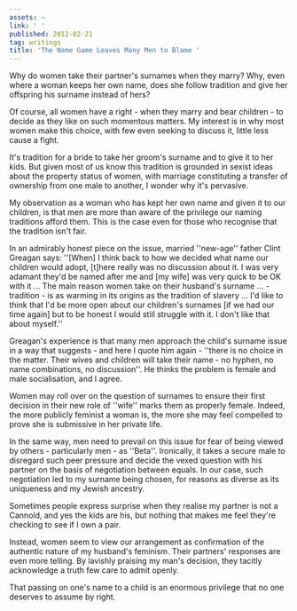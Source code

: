 ```yaml
---
assets: ~
link: ' '
published: 2012-02-21
tag: writings
title: 'The Name Game Leaves Many Men to Blame '
---
```

Why do women take their partner's surnames when they marry? Why, even where a woman keeps her own name, does she follow tradition and give her offspring his surname instead of hers?

Of course, all women have a right - when they marry and bear children - to decide as they like on such momentous matters. My interest is in why most women make this choice, with few even seeking to discuss it, little less cause a fight.

It's tradition for a bride to take her groom's surname and to give it to her kids. But given most of us know this tradition is grounded in sexist ideas about the property status of women, with marriage constituting a transfer of ownership from one male to another, I wonder why it's pervasive.

My observation as a woman who has kept her own name and given it to our children, is that men are more than aware of the privilege our naming traditions afford them. This is the case even for those who recognise that the tradition isn't fair.

In an admirably honest piece on the issue, married ''new-age'' father Clint Greagan says: ''[When] I think back to how we decided what name our children would adopt, [t]here really was no discussion about it. I was very adamant they'd be named after me and [my wife] was very quick to be OK with it … The main reason women take on their husband's surname … - tradition - is as warming in its origins as the tradition of slavery … I'd like to think that I'd be more open about our children's surnames [if we had our time again] but to be honest I would still struggle with it. I don't like that about myself.''

Greagan's experience is that many men approach the child's surname issue in a way that suggests - and here I quote him again - ''there is no choice in the matter. Their wives and children will take their name - no hyphen, no name combinations, no discussion''. He thinks the problem is female and male socialisation, and I agree.

Women may roll over on the question of surnames to ensure their first decision in their new role of ''wife'' marks them as properly female. Indeed, the more publicly feminist a woman is, the more she may feel compelled to prove she is submissive in her private life.

In the same way, men need to prevail on this issue for fear of being viewed by others - particularly men - as ''Beta''. Ironically, it takes a secure male to disregard such peer pressure and decide the vexed question with his partner on the basis of negotiation between equals. In our case, such negotiation led to my surname being chosen, for reasons as diverse as its uniqueness and my Jewish ancestry.

Sometimes people express surprise when they realise my partner is not a Cannold, and yes the kids are his, but nothing that makes me feel they're checking to see if I own a pair. 

Instead, women seem to view our arrangement as confirmation of the authentic nature of my husband's feminism. Their partners' responses are even more telling. By lavishly praising my man's decision, they tacitly acknowledge a truth few care to admit openly.

That passing on one's name to a child is an enormous privilege that no one deserves to assume by right.